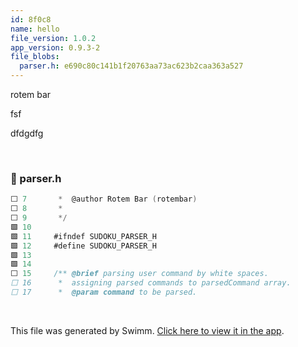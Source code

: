 ```yaml
---
id: 8f0c8
name: hello
file_version: 1.0.2
app_version: 0.9.3-2
file_blobs:
  parser.h: e690c80c141b1f20763aa73ac623b2caa363a527
---
```


rotem bar

fsf

dfdgdfg

<br/>

<!-- NOTE-swimm-snippet: the lines below link your snippet to Swimm -->
### 📄 parser.h
```c
⬜ 7       *  @author Rotem Bar (rotembar)
⬜ 8       *
⬜ 9       */
🟩 10     
🟩 11     #ifndef SUDOKU_PARSER_H
🟩 12     #define SUDOKU_PARSER_H
🟩 13     
🟩 14     
⬜ 15     /** @brief parsing user command by white spaces.
⬜ 16      *  assigning parsed commands to parsedCommand array.
⬜ 17      *  @param command to be parsed.
```

<br/>

This file was generated by Swimm. [Click here to view it in the app](https://app.swimm.io/repos/Z2l0aHViJTNBJTNBdGVzdGFwMTklM0ElM0Fyb3RlbWJhcjM=/docs/8f0c8).